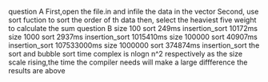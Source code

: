 question A
First,open the file.in and infile the data in the vector
Second, use sort fuction to sort the order of th data
then, select the heaviest five weight to calculate the sum
question B
size 100
sort 249ms
insertion_sort  10172ms
size 1000
sort 2937ms
insertion_sort 1015410ms
size 100000
sort 40907ms
insertion_sort 107533000ms
size 1000000
sort 374874ms
insertion_sort 
the sort and bubble sort time complex is nlogn n^2 respectively
as the size scale rising,the time the compiler needs will make a large diffference
the results are above
